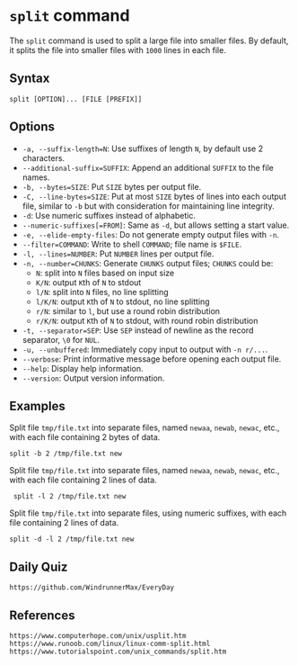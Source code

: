 # `split` command
The `split` command is used to split a large file into smaller files. By default, it splits the file into smaller files with `1000` lines in each file.

## Syntax

```shell
split [OPTION]... [FILE [PREFIX]]
```

## Options
* `-a, --suffix-length=N`: Use suffixes of length `N`, by default use 2 characters.
* `--additional-suffix=SUFFIX`: Append an additional `SUFFIX` to the file names.
* `-b, --bytes=SIZE`: Put `SIZE` bytes per output file.
* `-C, --line-bytes=SIZE`: Put at most `SIZE` bytes of lines into each output file, similar to `-b` but with consideration for maintaining line integrity.
* `-d`: Use numeric suffixes instead of alphabetic.
* `--numeric-suffixes[=FROM]`: Same as `-d`, but allows setting a start value.
* `-e, --elide-empty-files`: Do not generate empty output files with `-n`.
* `--filter=COMMAND`: Write to shell `COMMAND`; file name is `$FILE`.
* `-l, --lines=NUMBER`: Put `NUMBER` lines per output file.
* `-n, --number=CHUNKS`: Generate `CHUNKS` output files; `CHUNKS` could be:
  - `N`: split into `N` files based on input size
  - `K/N`: output `K`th of `N` to stdout
  - `l/N`: split into `N` files, no line splitting
  - `l/K/N`: output `K`th of `N` to stdout, no line splitting
  - `r/N`: similar to `l`, but use a round robin distribution
  - `r/K/N`: output `K`th of `N` to stdout, with round robin distribution
* `-t, --separator=SEP`: Use `SEP` instead of newline as the record separator, `\0` for `NUL`.
* `-u, --unbuffered`: Immediately copy input to output with `-n r/...`.
* `--verbose`: Print informative message before opening each output file.
* `--help`: Display help information.
* `--version`: Output version information.

## Examples
Split file `tmp/file.txt` into separate files, named `newaa`, `newab`, `newac`, etc., with each file containing 2 bytes of data.

```shell
split -b 2 /tmp/file.txt new
```

Split file `tmp/file.txt` into separate files, named `newaa`, `newab`, `newac`, etc., with each file containing 2 lines of data.

```shell
 split -l 2 /tmp/file.txt new
```

Split file `tmp/file.txt` into separate files, using numeric suffixes, with each file containing 2 lines of data.

```shell
split -d -l 2 /tmp/file.txt new
```

## Daily Quiz

```
https://github.com/WindrunnerMax/EveryDay
```

## References

```
https://www.computerhope.com/unix/usplit.htm
https://www.runoob.com/linux/linux-comm-split.html
https://www.tutorialspoint.com/unix_commands/split.htm
```